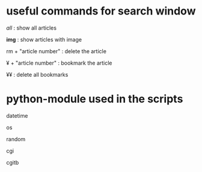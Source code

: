 
# useful commands for search window
*all* : show all articles

**img** : show articles with image

rm + "article number" : delete the article

¥ + "article number" : bookmark the article

¥¥ : delete all bookmarks

# python-module used in the scripts
datetime

os

random

cgi 

cgitb
